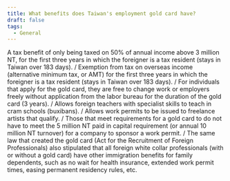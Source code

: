 ```yaml
---
title: What benefits does Taiwan's employment gold card have?
draft: false
tags:
  - General
---
```

A tax benefit of only being taxed on 50% of annual income above 3 million NT, for the first three years in which the foreigner is a tax resident (stays in Taiwan over 183 days). / Exemption from tax on overseas income (alternative minimum tax, or AMT) for the first three years in which the foreigner is a tax resident (stays in Taiwan over 183 days). / For individuals that apply for the gold card, they are free to change work or employers freely without application from the labor bureau for the duration of the gold card (3 years). / Allows foreign teachers with specialist skills to teach in cram schools (buxibans). / Allows work permits to be issued to freelance artists that qualify. / Those that meet requirements for a gold card to do not have to meet the 5 million NT paid in capital requirement (or annual 10 million NT turnover) for a company to sponsor a work permit. / The same law that created the gold card (Act for the Recruitment of Foreign Professionals) also stipulated that all foreign white collar professionals (with or without a gold card) have other immigration benefits for family dependents, such as no wait for health insurance, extended work permit times, easing permanent residency rules, etc.